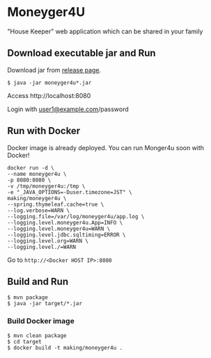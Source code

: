 # Moneyger4U

"House Keeper" web application which can be shared in your family

## Download executable jar and Run

Download jar from [release page](https://github.com/making/moneyger4u/releases).

    $ java -jar moneyger4u*.jar

Access http://localhost:8080

Login with user1@example.com/password

## Run with Docker

Docker image is already deployed. You can run Monger4u soon with Docker!

```
docker run -d \
--name moneyger4u \
-p 8080:8080 \
-v /tmp/moneyger4u:/tmp \
-e "_JAVA_OPTIONS=-Duser.timezone=JST" \
making/moneyger4u \
--spring.thymeleaf.cache=true \
--log.verbose=WARN \
--logging.file=/var/log/moneyger4u/app.log \
--logging.level.moneyger4u.App=INFO \
--logging.level.moneyger4u=WARN \
--logging.level.jdbc.sqltiming=ERROR \
--logging.level.org=WARN \
--logging.level./=WARN
```

Go to `http://<Docker HOST IP>:8080`

## Build and Run

    $ mvn package
    $ java -jar target/*.jar

### Build Docker image

    $ mvn clean package
    $ cd target
    $ docker build -t making/moneyger4u .
